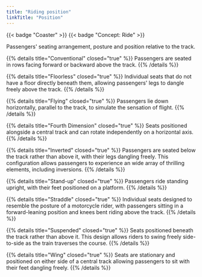 ```yaml
---
title: "Riding position"
linkTitle: "Position"
---
```

{{< badge "Coaster" >}}
{{< badge "Concept: Ride" >}}

Passengers' seating arrangement, posture and position relative to the track.

{{% details title="Conventional" closed="true" %}}
Passengers are seated in rows facing forward or backward above the track.
{{% /details %}}

{{% details title="Floorless" closed="true" %}}
Individual seats that do not have a floor directly beneath them, allowing passengers' legs to dangle freely above the track.
{{% /details %}}

{{% details title="Flying" closed="true" %}}
Passengers lie down horizontally, parallel to the track, to simulate the sensation of flight.
{{% /details %}}

{{% details title="Fourth Dimension" closed="true" %}}
Seats positioned alongside a central track and can rotate independently on a horizontal axis.
{{% /details %}}

{{% details title="Inverted" closed="true" %}}
Passengers are seated below the track rather than above it, with their legs dangling freely. This configuration allows passengers to experience an wide array of thrilling elements, including inversions.
{{% /details %}}

{{% details title="Stand-up" closed="true" %}}
Passengers ride standing upright, with their feet positioned on a platform.
{{% /details %}}

{{% details title="Straddle" closed="true" %}}
Individual seats designed to resemble the posture of a motorcycle rider, with passengers sitting in a forward-leaning position and knees bent riding above the track.
{{% /details %}}

{{% details title="Suspended" closed="true" %}}
Seats positioned beneath the track rather than above it. This design allows riders to swing freely side-to-side as the train traverses the course.
{{% /details %}}

{{% details title="Wing" closed="true" %}}
Seats are stationary and positioned on either side of a central track allowing passengers to sit with their feet dangling freely.
{{% /details %}}
